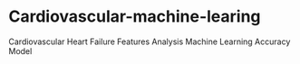 # Cardiovascular-machine-learing
Cardiovascular Heart Failure Features Analysis Machine Learning Accuracy Model
